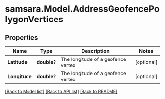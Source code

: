 # samsara.Model.AddressGeofencePolygonVertices
## Properties

Name | Type | Description | Notes
------------ | ------------- | ------------- | -------------
**Latitude** | **double?** | The longitude of a geofence vertex | [optional] 
**Longitude** | **double?** | The longitude of a geofence vertex | [optional] 

[[Back to Model list]](../README.md#documentation-for-models) [[Back to API list]](../README.md#documentation-for-api-endpoints) [[Back to README]](../README.md)

